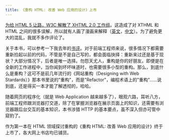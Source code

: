 ```yaml
---
title: 《重构 HTML: 改善 Web 应用的设计》上市
---
```

[为给 HTML 5 让路，W3C 解散了 XHTML 2.0 工作组][0]。这造成了对 XTHML 和 HTML 之间的很多误解，所以就有人画了漫画来解释（[英文][1]，[中文][2]）。为了避免更大的混乱，我就不多作评论了。

关于本书，可以参考一下我去年的[书评][3]。对于前端工程师来说，很多情况下都需要重新捡起以前的代码，不管是不是自己写的，都会面临抉择：重新来过还是基于现状？大部分情况下，后者是唯一选择。勿怨天尤人，重构是你的好朋友。即便是在全新的工作进程中，当你闻到坏坏味道时，也需要很多小型的重构。那么，到底什么是重构？这可不是前几年流行的《网站重构（Designing with Web Stardards）》那本书里说的"重构"，而是"Refactor"，编程术语上的"重构"……说到底，还是得买一本才能了解透彻的，哈哈。

随着网页的程序化（就是 Web Application 越来越多了），眼观六路，耳听八方，前端工程师跟浏览器打交道，除了在掌握浏览器在展示页面上的知识，还需要有浏览器跟后台交互的基本知识，本书涉猎 HTTP 的基本要点，虽不深入但亦可管中窥豹了。

作为第一本在 HTML 领域探讨重构的《重构 HTML: 改善 Web 应用的设计》终于上市了，各大网上书店均已铺货。

[0]: http://www.w3.org/News/2009#item119
[1]: http://www.smashingmagazine.com/2009/07/29/misunderstanding-markup-xhtml-2-comic-strip/
[2]: http://www.blueidea.com/tech/web/2009/6920.asp
[3]: /posts/2008-05-27-refactoring-html-review.html
